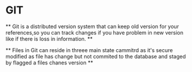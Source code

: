 # GIT

** Git is a distributed version system that can keep old version for your references,so you can track changes if you have problem in new version like if there is loss in information. **

** Files in Git  can reside in threee main state cammitrd as it's secure modified as file has change but not commited to the database and staged by flagged a files chanes version **
